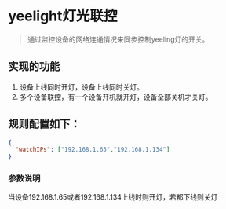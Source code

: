 # yeelight灯光联控
> 通过监控设备的网络连通情况来同步控制yeeling灯的开关。

## 实现的功能
1. 设备上线同时开灯，设备上线同时关灯。
2. 多个设备联控，有一个设备开机就开灯，设备全部关机才关灯。

## 规则配置如下：

```json
{
  "watchIPs": ["192.168.1.65","192.168.1.134"]
}
```
### 参数说明

当设备192.168.1.65或者192.168.1.134上线时则开灯，若都下线则关灯